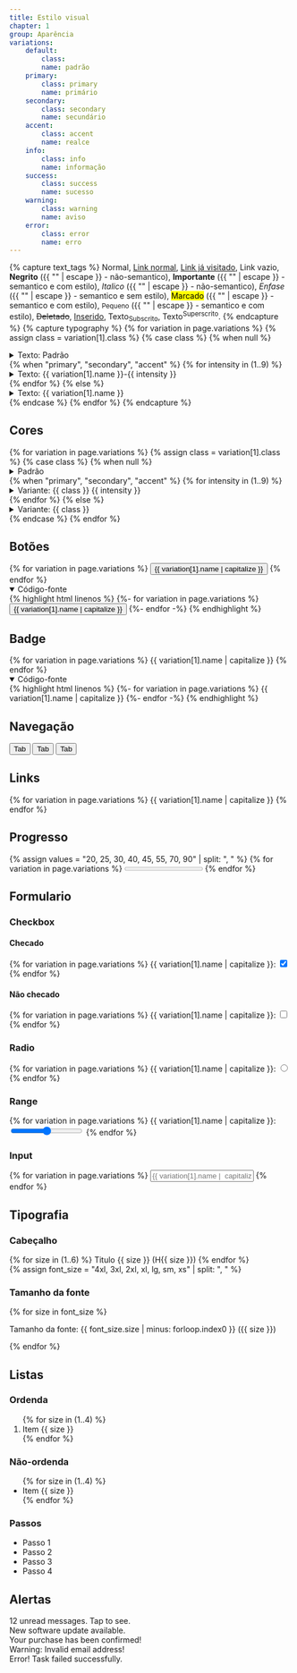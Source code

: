 ```yaml
---
title: Estilo visual
chapter: 1
group: Aparência
variations:
    default: 
        class: 
        name: padrão
    primary: 
        class: primary
        name: primário
    secondary: 
        class: secondary
        name: secundário
    accent: 
        class: accent
        name: realce
    info: 
        class: info
        name: informação
    success: 
        class: success
        name: sucesso
    warning: 
        class: warning
        name: aviso
    error: 
        class: error
        name: erro
---
```

{% capture text_tags %}
    Normal, <a href="#">Link normal</a>, <a href="#">Link já visitado</a>, <a>Link vazio</a>, 
    <b>Negrito</b> ({{ "<b></b>" | escape }} - não-semantico), 
    <strong>Importante</strong> ({{ "<strong></strong>" | escape }} - semantico e com estilo), 
    <i>Italico</i> ({{ "<i></i>" | escape }} - não-semantico), 
    <em>Enfase</em> ({{ "<em></em>" | escape }} - semantico e sem estilo), 
    <mark>Marcado</mark> ({{ "<mark></mark>" | escape }} - semantico e com estilo), 
    <small>Pequeno</small> ({{ "<small></small>" | escape }} - semantico e com estilo), 
    <del>Deletado</del>, 
    <ins>Inserido</ins>, 
    Texto<sub>Subscrito</sub>, 
    Texto<sup>Superscrito</sup>.
{% endcapture %}
{% capture typography %}
{% for variation in page.variations %}
    {% assign class = variation[1].class %}
    {% case class %}
        {% when null %}
            <details>
                <summary>Texto: Padrão</summary>
                <p>{{ text_tags }}</p>
            </details>
        {% when "primary", "secondary", "accent" %}
            {% for intensity in (1..9) %}
                <details class="text-{{ class }}-{{ intensity }}">
                    <summary>Texto: {{ variation[1].name }}-{{ intensity }}</summary>
                    <p>
                        {{ text_tags }}
                    </p>
                </details>
            {% endfor %}
        {% else %}
            <details class="text-{{ variation[1].class }}">
                <summary>Texto: {{ variation[1].name }}</summary>
                <p>
                    {{ text_tags }}
                </p>
            </details>
    {% endcase %}
{% endfor %}
{% endcapture %}
<div>
    <h2>Cores</h2>
    {% for variation in page.variations %}
        {% assign class = variation[1].class %}
        {% case class %}
            {% when null %}
                <details>
                    <summary>Padrão</summary>
                    <div class="card">
                        {{ typography }}
                    </div>
                </details>
            {% when "primary", "secondary", "accent" %}
                {% for intensity in (1..9) %}
                    <details>
                        <summary class="bg-{{ class }}-{{ intensity }}" >Variante: {{ class }} {{ intensity }}</summary>
                        <div class="card bg-{{ class }}-{{ intensity }}">
                            {{ typography }}
                        </div>
                    </details>
                {% endfor %}
            {% else %}
                <details>
                    <summary>Variante: {{ class }}</summary>
                    <div class="card bg-{{ class }}">
                        {{ typography }}
                    </div>
                </details>
        {% endcase %}
    {% endfor %}
</div>
<div>
    <h2>Botões</h2>
    {% for variation in page.variations %}
        <button class="btn-{{ variation[1].class }}">{{ variation[1].name | capitalize }}</button>
    {% endfor %}
    <details open>
        <summary>Código-fonte</summary>
        {% highlight html linenos %}
            {%- for variation in page.variations %}
<button class="btn{{ variation[1].class }}">{{ variation[1].name | capitalize }}</button>
            {%- endfor -%}
        {% endhighlight %}
    </details>
</div>
<div>
    <h2>Badge</h2>
    {% for variation in page.variations %}
        <span class="badge{{ variation[1].class }}">{{ variation[1].name | capitalize }}</span>
    {% endfor %}
    <details open>
        <summary>Código-fonte</summary>
        {% highlight html linenos %}
        {%- for variation in page.variations %}
<span class="badge{{ variation[1].class }}">{{ variation[1].name | capitalize }}</span>
        {%- endfor -%}
        {% endhighlight %}
    </details>
</div>
<div>
    <h2>Navegação</h2>
    <div class="tabs tabs-lifted">
        <button class="tab">Tab</button>
        <button class="tab tab-active">Tab</button>
        <button class="tab">Tab</button>
    </div>
</div>
<div class="flex flex-col">
    <h2>Links</h2>
    {% for variation in page.variations %}
        <span class="link{{ variation[1].class }}">{{ variation[1].name | capitalize }}</span>
    {% endfor %}
</div>
<div>
    <h2>Progresso</h2>
    {% assign values = "20, 25, 30, 40, 45, 55, 70, 90" | split: ", " %}
    {% for variation in page.variations %}
        <progress value="{{ values[forloop.index0] }}" max="100" class="progress{{ variation[1].class }}">{{ variation[1].name | capitalize }}</progress>
    {% endfor %}
</div>
<form>
    <h2>Formulario</h2>
    <div>
        <h3>Checkbox</h3>
        <div>
            <h4>Checado</h4>
            {% for variation in page.variations %}
                <label for="checked{{variation[1].class}}">{{ variation[1].name | capitalize }}:</label>
                <input id="checked{{variation[1].class}}" type="checkbox" class="checkbox{{ variation[1].class }}" checked="checked">
            {% endfor %}
        </div>
        <div>
            <h4>Não checado</h4>
            {% for variation in page.variations %}
                <label for="unchecked{{variation[1].class}}">{{ variation[1].name | capitalize }}:</label>
                <input id="unchecked{{variation[1].class}}" type="checkbox" class="checkbox{{ variation[1].class }}">
            {% endfor %}
        </div>
    </div>
    <div>
        <h3>Radio</h3>
        {% for variation in page.variations %}
            <label for="radio{{variation[1].class}}">{{ variation[1].name | capitalize }}:</label>
            <input id="radio{{variation[1].class}}" type="radio" name="radio" class="radio{{ variation[1].class }}" {% if forloop.index == 2 %}checked="checked"{% endif %}>
        {% endfor %}
    </div>
    <div>
        <h3>Range</h3>
        {% for variation in page.variations %}
            <label for="range{{variation[1].class}}">{{ variation[1].name | capitalize }}:</label>
            <input id="range{{variation[1].class}}" min="0" max="100" value="{{values[forloop.index0]}}" type="range" class="range{{ variation[1].class }}" >
        {% endfor %}
    </div>
    <div>
        <h3>Input</h3>
        {% for variation in page.variations %}
            <input type="text" placeholder="{{ variation[1].name |  capitalize }}" class="range{{ variation[1].class }}" >
        {% endfor %}
    </div>
</form>
<div class="flex gap-3">
    <h2>Tipografia</h2>
    <div>
        <h3>Cabeçalho</h3>
        {% for size in (1..6) %}
            <h{{ size }}>Titulo {{ size }} (H{{ size }})</h{{ size }}>
        {% endfor %}
    </div>
    {% assign font_size = "4xl, 3xl, 2xl, xl, lg, sm, xs" |  split: ", " %}
    <div>
        <h3>Tamanho da fonte</h3>
        {% for size in font_size %}
            <p class="text-{{ size }}">Tamanho da fonte: {{ font_size.size |  minus: forloop.index0 }} ({{ size }})</p>
        {% endfor %}
    </div>
</div>
<div>
    <h2>Listas</h2>
    <div>
        <h3>Ordenda</h3>
        <ol class="steps steps-vertical">
        {% for size in (1..4) %}
            <li>Item {{ size }}</li>
        {% endfor %}
        </ol>
    </div>
    <div>
        <h3>Não-ordenda</h3>
        <ul class="steps steps-vertical">
        {% for size in (1..4) %}
            <li>Item {{ size }}</li>
        {% endfor %}
        </ul>
    </div>
    <div>
        <h3>Passos</h3>
        <ul class="steps steps-vertical">
            <li class="step step-primary">Passo 1</li>
            <li class="step step-primary">Passo 2</li>
            <li class="step">Passo 3</li>
            <li class="step">Passo 4</li>
        </ul>
    </div>
</div>
<div>
    <h2>Alertas</h2>
    <div class="alert">
        <span>12 unread messages. Tap to see.</span>
    </div> 
    <div class="alert alert-info">
        <span>New software update available.</span>
    </div> 
    <div class="alert alert-success">
        <span>Your purchase has been confirmed!</span>
    </div> 
    <div class="alert alert-warning">
        <span>Warning: Invalid email address!</span>
    </div> 
    <div class="alert alert-error">
        <span>Error! Task failed successfully.</span>
    </div>
</div>